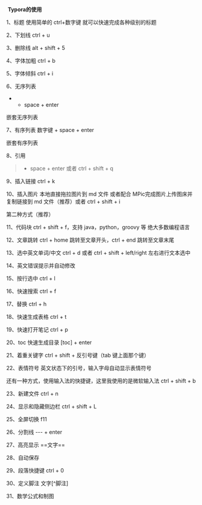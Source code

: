 ​				**Typora的使用**

1、标题
使用简单的 ctrl+数字键 就可以快速完成各种级别的标题



2、下划线
ctrl + u



3、删除线
alt + shift + 5



4、字体加粗
ctrl + b



5、字体倾斜
ctrl + i



6、无序列表
- + space + enter



嵌套无序列表



7、有序列表
数字键 + space + enter



嵌套有序列表



8、引用
> + space + enter 或者 ctrl + shift + q



9、插入链接
ctrl + k



10、插入图片
本地直接拖拉图片到 md 文件 或者配合 MPic完成图片上传图床并复制链接到 md 文件（推荐）或者 ctrl + shift + i



第二种方式（推荐）

> 
>

11、代码块
ctrl + shift + f，支持 java，python，groovy 等 绝大多数编程语言



12、文章跳转
ctrl + home 跳转至文章开头，ctrl + end 跳转至文章末尾



13、选中英文单词/中文
ctrl + d 或者 ctrl + shift + left/right 左右进行文本选中



14、英文错误提示并自动修改


15、按行选中
ctrl + l



16、快速搜索
ctrl + f



17、替换
ctrl + h



18、快速生成表格
ctrl + t



19、快速打开笔记
ctrl + p



20、toc 快速生成目录
[toc] + enter



21、着重关键字
ctrl + shift + 反引号键（tab 键上面那个键）



22、表情符号
英文状态下的引号，输入字母自动显示表情符号



还有一种方式，使用输入法的快捷键，这里我使用的是微软输入法 ctrl + shift + b



23、新建文件
ctrl + n



24、显示和隐藏侧边栏
ctrl + shift + L



25、全屏切换
f11 

26、分割线
--- + enter

27、高亮显示
==文字==



28、自动保存



29、段落快捷键
ctrl + 0



30、定义脚注
文字[^脚注]



31、数学公式和制图



